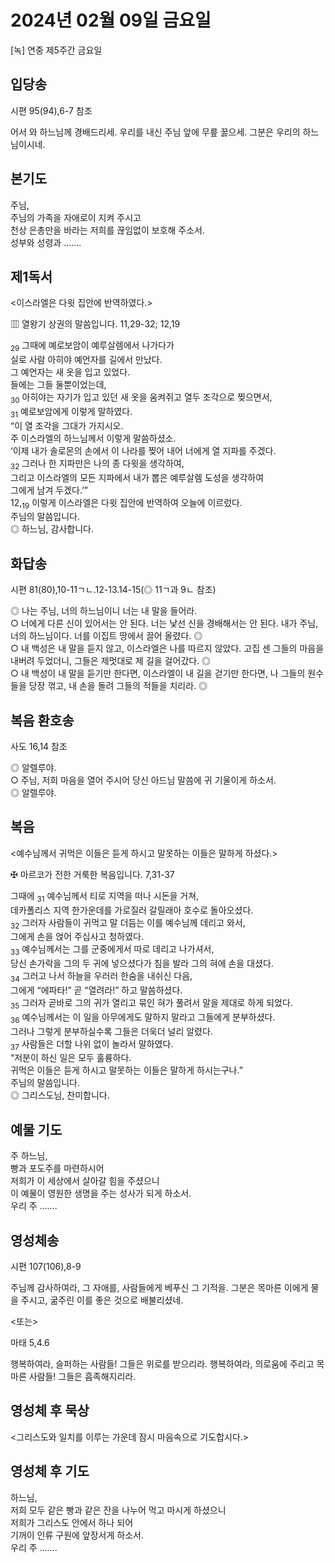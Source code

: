 # 2024년 02월 09일 금요일

[녹] 연중 제5주간 금요일  


## 입당송

시편 95(94),6-7 참조

어서 와 하느님께 경배드리세. 우리를 내신 주님 앞에 무릎 꿇으세. 그분은 우리의 하느님이시네.  
  
## 본기도

주님,  
주님의 가족을 자애로이 지켜 주시고  
천상 은총만을 바라는 저희를 끊임없이 보호해 주소서.  
성부와 성령과 …….  
  
## 제1독서

<이스라엘은 다윗 집안에 반역하였다.>

▥ 열왕기 상권의 말씀입니다. 11,29-32; 12,19

<sub>29</sub> 그때에 예로보암이 예루살렘에서 나가다가  
실로 사람 아히야 예언자를 길에서 만났다.  
그 예언자는 새 옷을 입고 있었다.  
들에는 그들 둘뿐이었는데,  
<sub>30</sub> 아히야는 자기가 입고 있던 새 옷을 움켜쥐고 열두 조각으로 찢으면서,  
<sub>31</sub> 예로보암에게 이렇게 말하였다.  
“이 열 조각을 그대가 가지시오.  
주 이스라엘의 하느님께서 이렇게 말씀하셨소.  
‘이제 내가 솔로몬의 손에서 이 나라를 찢어 내어 너에게 열 지파를 주겠다.  
<sub>32</sub> 그러나 한 지파만은 나의 종 다윗을 생각하여,  
그리고 이스라엘의 모든 지파에서 내가 뽑은 예루살렘 도성을 생각하여  
그에게 남겨 두겠다.’”  
12,<sub>19</sub> 이렇게 이스라엘은 다윗 집안에 반역하여 오늘에 이르렀다.  
주님의 말씀입니다.  
◎ 하느님, 감사합니다.  
  
## 화답송

시편 81(80),10-11ㄱㄴ.12-13.14-15(◎ 11ㄱ과 9ㄴ 참조)

◎ 나는 주님, 너의 하느님이니 너는 내 말을 들어라.  
○ 너에게 다른 신이 있어서는 안 된다. 너는 낯선 신을 경배해서는 안 된다. 내가 주님, 너의 하느님이다. 너를 이집트 땅에서 끌어 올렸다. ◎  
○ 내 백성은 내 말을 듣지 않고, 이스라엘은 나를 따르지 않았다. 고집 센 그들의 마음을 내버려 두었더니, 그들은 제멋대로 제 길을 걸어갔다. ◎  
○ 내 백성이 내 말을 듣기만 한다면, 이스라엘이 내 길을 걷기만 한다면, 나 그들의 원수들을 당장 꺾고, 내 손을 돌려 그들의 적들을 치리라. ◎  
  
## 복음 환호송

사도 16,14 참조

◎ 알렐루야.  
○ 주님, 저희 마음을 열어 주시어 당신 아드님 말씀에 귀 기울이게 하소서.  
◎ 알렐루야.  
  
## 복음

<예수님께서 귀먹은 이들은 듣게 하시고 말못하는 이들은 말하게 하셨다.>

✠ 마르코가 전한 거룩한 복음입니다. 7,31-37

그때에 <sub>31</sub> 예수님께서 티로 지역을 떠나 시돈을 거쳐,  
데카폴리스 지역 한가운데를 가로질러 갈릴래아 호수로 돌아오셨다.  
<sub>32</sub> 그러자 사람들이 귀먹고 말 더듬는 이를 예수님께 데리고 와서,  
그에게 손을 얹어 주십사고 청하였다.  
<sub>33</sub> 예수님께서는 그를 군중에게서 따로 데리고 나가셔서,  
당신 손가락을 그의 두 귀에 넣으셨다가 침을 발라 그의 혀에 손을 대셨다.  
<sub>34</sub> 그러고 나서 하늘을 우러러 한숨을 내쉬신 다음,  
그에게 “에파타!” 곧 “열려라!” 하고 말씀하셨다.  
<sub>35</sub> 그러자 곧바로 그의 귀가 열리고 묶인 혀가 풀려서 말을 제대로 하게 되었다.  
<sub>36</sub> 예수님께서는 이 일을 아무에게도 말하지 말라고 그들에게 분부하셨다.  
그러나 그렇게 분부하실수록 그들은 더욱더 널리 알렸다.  
<sub>37</sub> 사람들은 더할 나위 없이 놀라서 말하였다.  
“저분이 하신 일은 모두 훌륭하다.  
귀먹은 이들은 듣게 하시고 말못하는 이들은 말하게 하시는구나.”  
주님의 말씀입니다.  
◎ 그리스도님, 찬미합니다.  
  
## 예물 기도

주 하느님,  
빵과 포도주를 마련하시어  
저희가 이 세상에서 살아갈 힘을 주셨으니  
이 예물이 영원한 생명을 주는 성사가 되게 하소서.  
우리 주 …….  
  
## 영성체송

시편 107(106),8-9

주님께 감사하여라, 그 자애를, 사람들에게 베푸신 그 기적을. 그분은 목마른 이에게 물을 주시고, 굶주린 이를 좋은 것으로 배불리셨네.  
  
<또는>  
  
마태 5,4.6  
  
행복하여라, 슬퍼하는 사람들! 그들은 위로를 받으리라. 행복하여라, 의로움에 주리고 목마른 사람들! 그들은 흡족해지리라.  
## 영성체 후 묵상

<그리스도와 일치를 이루는 가운데 잠시 마음속으로 기도합시다.>  
## 영성체 후 기도

하느님,  
저희 모두 같은 빵과 같은 잔을 나누어 먹고 마시게 하셨으니  
저희가 그리스도 안에서 하나 되어  
기꺼이 인류 구원에 앞장서게 하소서.  
우리 주 …….